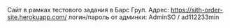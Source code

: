 Сайт в рамках тестового задания в Барс Груп.
Адрес: https://sith-order-site.herokuapp.com/
логин/пароль от админки: AdminSO / ad112233min
